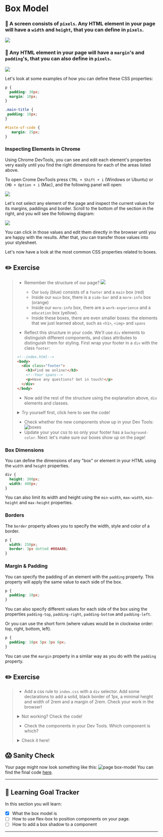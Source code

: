 # Box Model



### 🌟 A screen consists of `pixels`. Any HTML element in your page will have a `width` and `height`, that you can define in `pixels`.

[![](http://cd.sseu.re/20170208-aqays.png)](http://cd.sseu.re/20170208-aqays.png)

### 🌟 Any HTML element in your page will have a `margin`'s and `padding`'s, that you can also define in `pixels`.

[![](http://cd.sseu.re/20170208-dckoh.png)](http://cd.sseu.re/20170208-dckoh.png)

Let's look at some examples of how you can define these CSS properties:

```css
p {
  padding: 30px;
  margin: 10px;
}

.main-title {
 padding: 10px;
}

#taste-of-code {
   margin: 25px;
}
```

### Inspecting Elements in Chrome

Using Chrome DevTools, you can see and edit each element's properties very easily until you find the right dimensions for each of the areas listed above.

To open Crome DevTools press `CTRL + Shift + i` (Windows or Ubuntu) or `CMD + Option + i` (Mac), and the following panel will open:

[![](http://cd.sseu.re/20161125-cmgw8.png)](http://cd.sseu.re/20161125-cmgw8.png)

Let's not select any element of the page and inspect the current values for its margins, paddings and border. Scroll to the bottom of the section in the right, and you will see the following diagram:

[![](http://cd.sseu.re/20161125-92i74.png)](http://cd.sseu.re/20161125-92i74.png)

You can click in those values and edit them directly in the browser until you are happy with the results. After that, you can transfer those values into your stylesheet.

Let's now have a look at the most common CSS properties related to boxes.

## ✏️ Exercise
> * Remember the structure of our page?
> ![](https://cd.sseu.re/FireShot_Capture_1_-_Jane_Doe__-_file____Users_mimi_Code_Codaisseur_.png_2018-09-06_14-12-49.png)
>
>   * Our `body` (blue) consists of a `footer` and a `main` box (red)
>   * Inside our `main` box, there is a `side-bar` and a `more-info` box (orange)
>   * Inside our `more-info` box, there are a `work-experience` and a `education` box (yellow).
>   * Inside these boxes, there are even smaller boxes: the elements that we just learned about, such as `<h1>`, `<img>` and `spans`
> * Reflect this structure in your code. We'll use `div` elements to distinguish different components, and class attributes to distinguish them for styling. First wrap your footer in a `div` with the class `footer`:
> ```html
> <!--index.html-->
><body>
>   <div class="footer">
>     <h3>Find me online!</h3>
>     <!--Your spans-->
>     <p>Have any questions? Get in touch!</p>
>   </div>
></body>
>```
> * Now add the rest of the structure using the explanation above, `div` elements and classes.
><details>
>  <summary>
>     Try yourself first, click here to see the code!
>  </summary>
>
> ```html
> <!--index.html-->
><body>
>   <div class="main">
>     <div class="sidebar"></div>
>     <div class="more-info">
>       <div class="work-experience"></div>
>       <div class="education"></div>
>     </div>
>   </div>
>   <div class="footer">
>     <h3>Find me online!</h3>
>     <!--Your spans-->
>     <p>Have any questions? Get in touch!</p>
>   </div>
></body>
>```
> </details>
>
> * Check whether the new components show up in your Dev Tools:
> ![boxes](https://cd.sseu.re/Jane_Doe_2018-09-06_14-58-01.png)
> * Update your your css to so only your footer has a `background-color`.
> Next: let's make sure our boxes show up on the page!

### Box Dimensions

You can define the dimensions of any "box" or element in your HTML using the `width` and `height` properties.

```css
div {
  height: 300px;
  width: 400px;
}
```

You can also limit its width and height using the `min-width`, `max-width`, `min-height` and `max-height` properties.

### Borders

The `border` property allows you to specify the width, style and color of a border.

```css
p {
  width: 250px;
  border: 3px dotted #00AA86;
}
```

### Margin & Padding

You can specify the padding of an element with the `padding` property. This property will apply the same value to each side of the box.

```css
p {
  padding: 10px;
}
```

You can also specify different values for each side of the box using the properties `padding-top`, `padding-right`, `padding-bottom` and `padding-left`.

Or you can use the short form (where values would be in clockwise order: top, right, bottom, left).

```css
p {
  padding: 10px 5px 3px 6px;
}
```

You can use the `margin` property in a similar way as you do with the `padding` property.

## ✏️ Exercise
> * Add a css rule to `index.css` with a `div` selector. Add some declarations to add a solid, black border of 1px, a minimal height and width of 2rem and a margin of 2rem. Check your work in the browser!
><details>
>  <summary>
>     Not working? Check the code!
>  </summary>
>
>  ```css
>  div {
>    min-height: 2rem;
>    min-width: 2rem;
>    margin: 2rem;
>    border: 1px solid black;
>  }
>  ```
> </details>
>
> * Check the components in your Dev Tools. Which component is which?
><details>
>  <summary>
>     Check it here!
>  </summary>
>
>   ![](https://cd.sseu.re/Jane_Doe_2018-09-06_15-11-20.png)
> </details>

## 😱 Sanity Check
Your page might now look something like this:
![page box-model](https://cd.sseu.re/Jane_Doe_2018-09-06_15-27-16.png)
You can find the final code [here]().

---
## 🎯 Learning Goal Tracker

In this section you will learn:

* [x] What the box model is
* [ ] How to use flex-box to position components on your page.
* [ ] How to add a box shadow to a component

---
